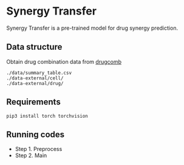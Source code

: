 # Synergy Transfer
Synergy Transfer is a pre-trained model for drug synergy prediction. 

## Data structure
Obtain drug combination data from [drugcomb](https://drugcomb.fimm.fi/)
```
./data/summary_table.csv
./data-external/cell/
./data-external/drug/
```
## Requirements
```
pip3 install torch torchvision
```

## Running codes
* Step 1. Preprocess
* Step 2. Main

